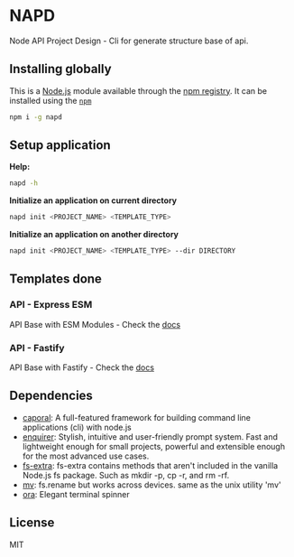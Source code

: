 # NAPD
Node API Project Design - Cli for generate structure base of api.

## Installing globally

This is a [Node.js](https://nodejs.org/) module available through the 
[npm registry](https://www.npmjs.com/). It can be installed using the 
[`npm`](https://docs.npmjs.com/getting-started/installing-npm-packages-locally)

```bash
npm i -g napd
```

## Setup application

**Help:**

```bash
napd -h
```

**Initialize an application on current directory**
```bash
napd init <PROJECT_NAME> <TEMPLATE_TYPE>
```

**Initialize an application on another directory**
```bash
napd init <PROJECT_NAME> <TEMPLATE_TYPE> --dir DIRECTORY
```

## Templates done

### API - Express ESM

API Base with ESM Modules - Check the [docs](templates/api/express/README.md)

### API - Fastify

API Base with Fastify - Check the [docs](templates/api/fastify/README.md)

## Dependencies

- [caporal](https://ghub.io/caporal): A full-featured framework for building command line applications (cli) with node.js
- [enquirer](https://ghub.io/enquirer): Stylish, intuitive and user-friendly prompt system. Fast and lightweight enough for small projects, powerful and extensible enough for the most advanced use cases.
- [fs-extra](https://ghub.io/fs-extra): fs-extra contains methods that aren&#39;t included in the vanilla Node.js fs package. Such as mkdir -p, cp -r, and rm -rf.
- [mv](https://ghub.io/mv): fs.rename but works across devices. same as the unix utility &#39;mv&#39;
- [ora](https://ghub.io/ora): Elegant terminal spinner

## License

MIT
